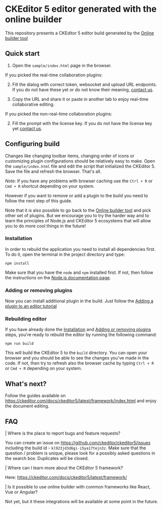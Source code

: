# CKEditor 5 editor generated with the online builder

This repository presents a CKEditor 5 editor build generated by the [Online builder tool](https://ckeditor.com/ckeditor-5/online-builder)

## Quick start

1. Open the `sample/index.html` page in the browser.

If you picked the real-time collaboration plugins:

2. Fill the dialog with correct token, websocket and upload URL endpoints. If you do not have these yet or do not know their meaning, [contact us](https://ckeditor.com/contact/).

3. Copy the URL and share it or paste in another tab to enjoy real-time collaborative editing.

If you picked the non-real-time collaboration plugins:

2. Fill the prompt with the license key. If you do not have the license key yet [contact us](https://ckeditor.com/contact/).

## Configuring build

Changes like changing toolbar items, changing order of icons or customizing plugin configurations should be relatively easy to make. Open the `sample/index.html` file and edit the script that initialized the CKEditor 5. Save the file and refresh the browser. That's all.

*Note:* If you have any problems with browser caching use the `Ctrl + R` or `Cmd + R` shortcut depending on your system.

However if you want to remove or add a plugin to the build you need to follow the next step of this guide.

Note that it is also possible to go back to the [Online builder tool](https://ckeditor.com/ckeditor-5/online-builder) and pick other set of plugins. But we encourage you to try the harder way and to learn the principles of Node.js and CKEditor 5 ecosystems that will allow you to do more cool things in the future!

### Installation

In order to rebuild the application you need to install all dependencies first. To do it, open the terminal in the project directory and type:

```
npm install
```

Make sure that you have the `node` and `npm` installed first. If not, then follow the instructions on the [Node.js documentation page](https://nodejs.org/en/).

### Adding or removing plugins

Now you can install additional plugin in the build. Just follow the [Adding a plugin to an editor tutorial](https://ckeditor.com/docs/ckeditor5/latest/builds/guides/integration/installing-plugins.html#adding-a-plugin-to-an-editor)

### Rebuilding editor

If you have already done the [Installation](#installation) and [Adding or removing plugins](#adding-or-removing-plugins) steps, you're ready to rebuild the editor by running the following command:

```
npm run build
```

This will build the CKEditor 5 to the `build` directory. You can open your browser and you should be able to see the changes you've made in the code. If not, then try to refresh also the browser cache by typing `Ctrl + R` or `Cmd + R` depending on your system.

## What's next?

Follow the guides available on https://ckeditor.com/docs/ckeditor5/latest/framework/index.html and enjoy the document editing.

## FAQ
| Where is the place to report bugs and feature requests?

You can create an issue on https://github.com/ckeditor/ckeditor5/issues including the build id - `kl923jd3d6gi-i5ya17tejn3z`. Make sure that the question / problem is unique, please look for a possibly asked questions in the search box. Duplicates will be closed.

| Where can I learn more about the CKEditor 5 framework?

Here: https://ckeditor.com/docs/ckeditor5/latest/framework/

| Is it possible to use online builder with common frameworks like React, Vue or Angular?

Not yet, but it these integrations will be available at some point in the future.
